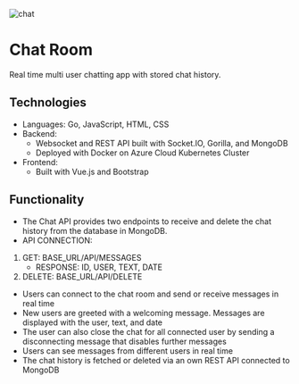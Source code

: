 ![chat](https://user-images.githubusercontent.com/36485235/185006091-4fb542c2-a61a-4854-85c2-cf883d15c52b.png)

# Chat Room
Real time multi user chatting app with stored chat history.

## Technologies
- Languages: Go, JavaScript, HTML, CSS
- Backend: 
  - Websocket and REST API built with Socket.IO, Gorilla, and MongoDB
  - Deployed with Docker on Azure Cloud Kubernetes Cluster
- Frontend: 
  - Built with Vue.js and Bootstrap
  
  
## Functionality
- The Chat API provides two endpoints to receive and delete the chat history from the database in MongoDB.
- API CONNECTION:
 1. GET: BASE_URL/API/MESSAGES
    - RESPONSE: ID, USER, TEXT, DATE
 2. DELETE: BASE_URL/API/DELETE
 
 - Users can connect to the chat room and send or receive messages in real time
 - New users are greeted with a welcoming message. Messages are displayed with the user, text, and date 
 - The user can also close the chat for all connected user by sending a disconnecting message that disables further messages
 - Users can see messages from different users in real time
 - The chat history is fetched or deleted via an own REST API connected to MongoDB
